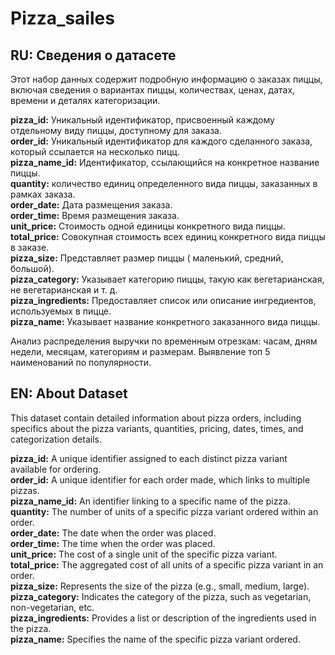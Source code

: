 # Pizza_sailes
## **RU: Сведения о датасете**</br>

Этот набор данных содержит подробную информацию о заказах пиццы, включая сведения о вариантах пиццы, количествах, ценах, датах, времени и деталях категоризации.

**pizza_id:** Уникальный идентификатор, присвоенный каждому отдельному виду пиццы, доступному для заказа.</br>
**order_id:** Уникальный идентификатор для каждого сделанного заказа, который ссылается на несколько пицц.</br>
**pizza_name_id:** Идентификатор, ссылающийся на конкретное название пиццы.</br>
**quantity:** количество единиц определенного вида пиццы, заказанных в рамках заказа.</br>
**order_date:** Дата размещения заказа.</br>
**order_time:** Время размещения заказа.</br>
**unit_price:** Стоимость одной единицы конкретного вида пиццы.</br>
**total_price:** Совокупная стоимость всех единиц конкретного вида пиццы в заказе.</br>
**pizza_size:** Представляет размер пиццы ( маленький, средний, большой).</br>
**pizza_category:** Указывает категорию пиццы, такую как вегетарианская, не вегетарианская и т. д.</br>
**pizza_ingredients:** Предоставляет список или описание ингредиентов, используемых в пицце.</br>
**pizza_name:** Указывает название конкретного заказанного вида пиццы.</br>

Анализ распределения выручки по временным отрезкам: часам, дням недели, месяцам, категориям и размерам. Выявление топ 5 наименований по популярности.</br>

## **EN: About Dataset** </br>
This dataset contain detailed information about pizza orders, including specifics about the pizza variants, quantities, pricing, dates, times, and categorization details.</br>

**pizza_id:** A unique identifier assigned to each distinct pizza variant available for ordering.</br>
**order_id:** A unique identifier for each order made, which links to multiple pizzas.</br>
**pizza_name_id:** An identifier linking to a specific name of the pizza.</br>
**quantity:** The number of units of a specific pizza variant ordered within an order.</br>
**order_date:** The date when the order was placed.</br>
**order_time:** The time when the order was placed.</br>
**unit_price:** The cost of a single unit of the specific pizza variant.</br>
**total_price:** The aggregated cost of all units of a specific pizza variant in an order.</br>
**pizza_size:** Represents the size of the pizza (e.g., small, medium, large).</br>
**pizza_category:** Indicates the category of the pizza, such as vegetarian, non-vegetarian, etc.</br>
**pizza_ingredients:** Provides a list or description of the ingredients used in the pizza.</br>
**pizza_name:** Specifies the name of the specific pizza variant ordered.</br>

